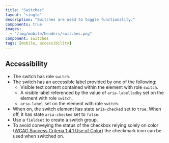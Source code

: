 ```yaml
---
title: "Switches"
layout: "single"
description: "Switches are used to toggle functionality."
components: true
images:
  - "/img/mobile/headers/switches.png"
component: switches
tags: [mobile, accessibility]
---
```


## Accessibility

- The switch has role `switch`.
- The switch has an accessible label provided by one of the following:
  - Visible text content contained within the element with role `switch`.
  - A visible label referenced by the value of `aria-labelledby` set on the element with role `switch`.
  - `aria-label` set on the element with role `switch`.
- When on, the switch element has state `aria-checked` set to `true`. When off, it has state `aria-checked` set to `false`.
- Use a `fieldset` to create a switch group.
- To avoid conveying the status of the checkbox relying solely on color ([WCAG Success Criteria 1.4.1 Use of Color](https://www.w3.org/TR/UNDERSTANDING-WCAG20/visual-audio-contrast-without-color.html)) the checkmark icon can be used when switched on.
